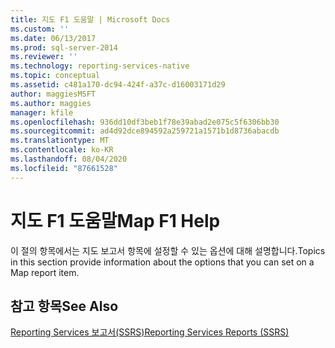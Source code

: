 ```yaml
---
title: 지도 F1 도움말 | Microsoft Docs
ms.custom: ''
ms.date: 06/13/2017
ms.prod: sql-server-2014
ms.reviewer: ''
ms.technology: reporting-services-native
ms.topic: conceptual
ms.assetid: c481a170-dc94-424f-a37c-d16003171d29
author: maggiesMSFT
ms.author: maggies
manager: kfile
ms.openlocfilehash: 936dd10df3beb1f78e39abad2e075c5f6306bb30
ms.sourcegitcommit: ad4d92dce894592a259721a1571b1d8736abacdb
ms.translationtype: MT
ms.contentlocale: ko-KR
ms.lasthandoff: 08/04/2020
ms.locfileid: "87661528"
---
```

# <a name="map-f1-help"></a><span data-ttu-id="32ca3-102">지도 F1 도움말</span><span class="sxs-lookup"><span data-stu-id="32ca3-102">Map F1 Help</span></span>
  <span data-ttu-id="32ca3-103">이 절의 항목에서는 지도 보고서 항목에 설정할 수 있는 옵션에 대해 설명합니다.</span><span class="sxs-lookup"><span data-stu-id="32ca3-103">Topics in this section provide information about the options that you can set on a Map report item.</span></span>  
  
## <a name="see-also"></a><span data-ttu-id="32ca3-104">참고 항목</span><span class="sxs-lookup"><span data-stu-id="32ca3-104">See Also</span></span>  
 [<span data-ttu-id="32ca3-105">Reporting Services 보고서&#40;SSRS&#41;</span><span class="sxs-lookup"><span data-stu-id="32ca3-105">Reporting Services Reports &#40;SSRS&#41;</span></span>](reports/reporting-services-reports-ssrs.md)  
  
  
